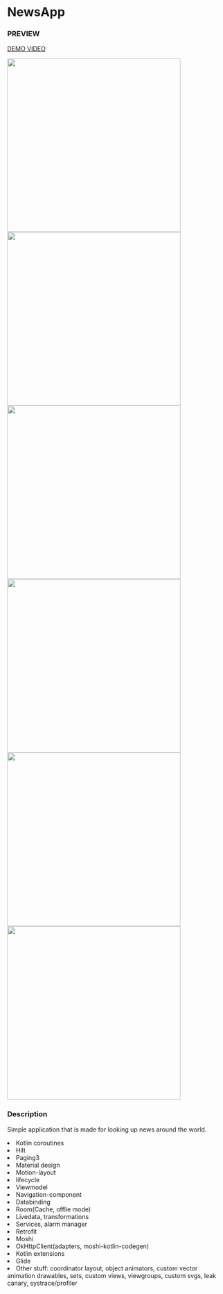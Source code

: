 # NewsApp
<h3>PREVIEW</h3>
<p float="left">
<a href="http://danielktx.com/images/newsapp/newsapp.mp4" type="video/mp4">DEMO VIDEO</a>
</p>

<p float="left">
   <img width="400" src="http://danielktx.com/images/newsapp/Screenshot_20200806-080226.jpg" />
  <img width="400" src="http://danielktx.com/images/newsapp/Screenshot_20200806-080328.jpg" />
    <img width="400" src="http://danielktx.com/images/newsapp/Screenshot_20200806-080328.jpg" />
    <img width="400" src="http://danielktx.com/images/newsapp/Screenshot_20200806-080339.jpg" />
  <img width="400" src="http://danielktx.com/images/newsapp/Screenshot_20200806-080412.jpg" />
  <img width="400" src="http://danielktx.com/images/newsapp/Screenshot_20200806-080355.jpg" />
  </p>

<h3>Description</h3>
<p>Simple application that is made for looking up news around the world.</p>

  <li>Kotlin coroutines</li> 
  <li>Hilt</li>
  <li>Paging3</li>
  <li>Material design</li>
  <li>Motion-layout</li>
   <li>lifecycle</li>
  <li>Viewmodel</li>
  <li>Navigation-component</li> 
  <li>Databinding</li> 
  <li>Room(Cache, offlie mode)</li> 
  <li>Livedata, transformations</li> 
  <li>Services, alarm manager</li> 
  <li>Retrofit</li>
  <li>Moshi</li>
  <li>OkHttpClient(adapters, moshi-kotlin-codegen)</li> 
  <li>Kotlin extensions</li> 
  <li>Glide</li>
  <li>Other stuff: coordinator layout, object animators, custom vector animation drawables, sets, custom views, viewgroups, custom svgs, leak canary, systrace/profiler</li>
</p>

